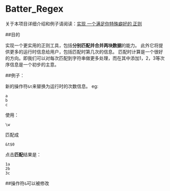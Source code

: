 # Batter_Regex
关于本项目详细介绍和例子请阅读：[实现 一个满足你特殊癖好的 正则](http://blog.csdn.net/dalerkd/article/details/71257696)

##目的

实现一个更实用的正则工具，包括**分别匹配并合并两块数据**的能力。
此外它将提供更多的运行时信息给用户，包括匹配时第几次的信息。
匹配时计算是一个很好的方向。即我们可以对每次匹配到字符串做更多处理，而在其中添加1，2，3等次序信息是一个初步的主意。

##例子：

新的操作符```&t```来替换为运行时的次数信息。
eg:
```
a
b
c
```
使用：
```
\w
```
匹配成
```
&t$0
```
点击**匹配**结果是：
```
1a
2b
3c
```

##操作符```&```可以被修改
